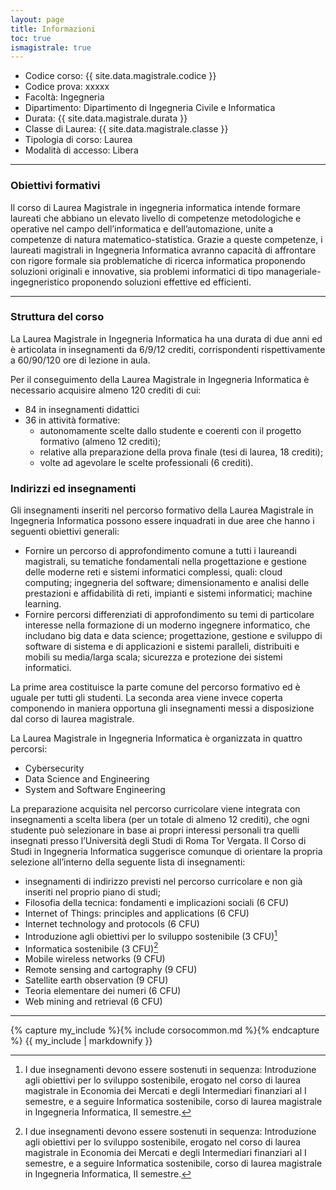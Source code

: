 ```yaml
---
layout: page
title: Informazioni
toc: true
ismagistrale: true
---
```



* Codice corso: {{ site.data.magistrale.codice }}
* Codice prova: xxxxx
* Facoltà: Ingegneria
* Dipartimento: Dipartimento di Ingegneria Civile e Informatica
* Durata: {{ site.data.magistrale.durata }}
* Classe di Laurea: {{ site.data.magistrale.classe }}
* Tipologia di corso: Laurea
* Modalità di accesso: Libera

---

### Obiettivi formativi

Il corso di Laurea Magistrale in ingegneria informatica intende formare laureati che abbiano un elevato livello di competenze metodologiche e operative nel campo dell’informatica e dell’automazione, unite a competenze di natura matematico-statistica. Grazie a queste competenze, i laureati magistrali in Ingegneria Informatica avranno capacità di affrontare con rigore formale sia problematiche di ricerca informatica proponendo soluzioni originali e innovative, sia problemi informatici di tipo manageriale-ingegneristico proponendo soluzioni effettive ed efficienti.

---

### Struttura del corso

La Laurea Magistrale in Ingegneria Informatica ha una durata di due anni ed è articolata in insegnamenti da 6/9/12 crediti,  corrispondenti rispettivamente a 60/90/120 ore di lezione in aula.

Per il conseguimento della Laurea Magistrale in Ingegneria Informatica è necessario acquisire almeno 120 crediti di cui:
* 84 in insegnamenti didattici
* 36  in  attività formative:
  * autonomamente scelte dallo studente e coerenti con il progetto formativo (almeno 12 crediti);
  * relative alla preparazione della prova finale (tesi di laurea, 18 crediti);
  * volte ad agevolare le scelte professionali (6 crediti).


### Indirizzi ed insegnamenti

Gli insegnamenti inseriti nel percorso formativo della Laurea Magistrale in Ingegneria Informatica possono essere inquadrati in due aree che hanno i seguenti obiettivi generali:

* Fornire un percorso di approfondimento comune a tutti i laureandi magistrali, su tematiche fondamentali nella progettazione e gestione delle moderne reti e sistemi informatici complessi, quali: cloud computing; ingegneria del software; dimensionamento e analisi delle prestazioni e affidabilità di reti, impianti e sistemi informatici; machine learning.
* Fornire percorsi differenziati di approfondimento su temi di particolare interesse nella formazione di un moderno ingegnere informatico, che includano big data e data science; progettazione, gestione e sviluppo di software di sistema e di applicazioni e sistemi paralleli, distribuiti e mobili su media/larga scala; sicurezza e protezione dei sistemi informatici.

La prime area costituisce la parte comune del percorso formativo ed è uguale per tutti gli studenti. La seconda area viene invece coperta componendo in maniera opportuna gli insegnamenti messi a disposizione dal corso di laurea magistrale. 


La Laurea Magistrale in Ingegneria Informatica è organizzata in quattro percorsi:

* Cybersecurity
* Data Science and Engineering
* System and Software Engineering




La preparazione acquisita nel percorso curricolare viene integrata con insegnamenti a scelta libera (per un totale di almeno 12 crediti), che ogni studente può selezionare in base ai propri interessi personali tra quelli insegnati presso l’Università degli Studi di Roma Tor Vergata. 
Il Corso di Studi in Ingegneria Informatica suggerisce comunque di orientare la propria selezione all’interno della seguente lista di insegnamenti:
 
* insegnamenti di indirizzo previsti nel percorso curricolare e non già inseriti nel proprio piano di studi;
* Filosofia della tecnica: fondamenti e implicazioni sociali (6 CFU)
* Internet of Things: principles and applications (6 CFU)
* Internet technology and protocols (6 CFU)
* Introduzione agli obiettivi per lo sviluppo sostenibile (3 CFU)[^1]
* Informatica sostenibile (3 CFU)[^1]
* Mobile wireless networks (9 CFU)
* Remote sensing and cartography (9 CFU)
* Satellite earth observation (9 CFU)
* Teoria elementare dei numeri (6 CFU)
* Web mining and retrieval (6 CFU)

[^1]: I due insegnamenti devono essere sostenuti in sequenza: Introduzione agli obiettivi per lo sviluppo sostenibile, erogato nel corso di laurea magistrale in Economia dei Mercati e degli Intermediari finanziari al I semestre, e a seguire Informatica sostenibile, corso di laurea magistrale in Ingegneria Informatica, II semestre.

---


{% capture my_include %}{% include corsocommon.md %}{% endcapture %}
{{ my_include | markdownify }}
